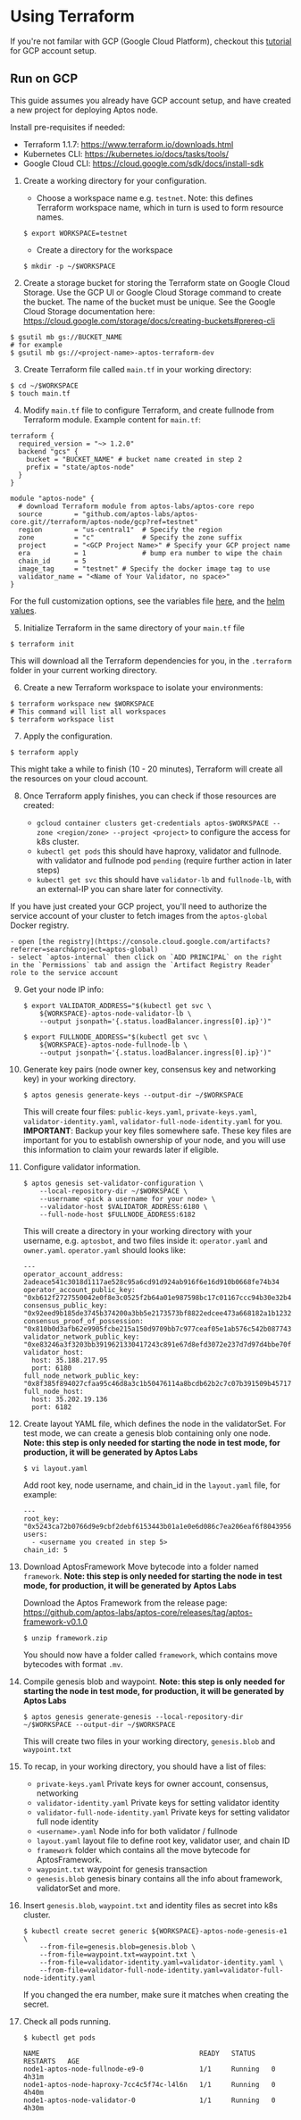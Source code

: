 # Using Terraform

If you're not familar with GCP (Google Cloud Platform), checkout this [tutorial](https://aptos.dev/tutorials/run-a-fullnode-on-gcp#prerequisites) for GCP account setup.

## Run on GCP
This guide assumes you already have GCP account setup, and have created a new project for deploying Aptos node.

Install pre-requisites if needed:

   * Terraform 1.1.7: https://www.terraform.io/downloads.html
   * Kubernetes CLI: https://kubernetes.io/docs/tasks/tools/
   * Google Cloud CLI: https://cloud.google.com/sdk/docs/install-sdk

1. Create a working directory for your configuration.

    * Choose a workspace name e.g. `testnet`. Note: this defines Terraform workspace name, which in turn is used to form resource names.
    ```
    $ export WORKSPACE=testnet
    ```

    * Create a directory for the workspace
    ```
    $ mkdir -p ~/$WORKSPACE
    ```
2. Create a storage bucket for storing the Terraform state on Google Cloud Storage.  Use the GCP UI or Google Cloud Storage command to create the bucket.  The name of the bucket must be unique.  See the Google Cloud Storage documentation here: https://cloud.google.com/storage/docs/creating-buckets#prereq-cli

  ```
  $ gsutil mb gs://BUCKET_NAME
  # for example
  $ gsutil mb gs://<project-name>-aptos-terraform-dev
  ```

3. Create Terraform file called `main.tf` in your working directory:
  ```
  $ cd ~/$WORKSPACE
  $ touch main.tf
  ```

4. Modify `main.tf` file to configure Terraform, and create fullnode from Terraform module. Example content for `main.tf`:
  ```
  terraform {
    required_version = "~> 1.2.0"
    backend "gcs" {
      bucket = "BUCKET_NAME" # bucket name created in step 2
      prefix = "state/aptos-node"
    }
  }

  module "aptos-node" {
    # download Terraform module from aptos-labs/aptos-core repo
    source        = "github.com/aptos-labs/aptos-core.git//terraform/aptos-node/gcp?ref=testnet"
    region        = "us-central1"  # Specify the region
    zone          = "c"            # Specify the zone suffix
    project       = "<GCP Project Name>" # Specify your GCP project name
    era           = 1              # bump era number to wipe the chain
    chain_id      = 5
    image_tag     = "testnet" # Specify the docker image tag to use
    validator_name = "<Name of Your Validator, no space>"
  }
  ```

  For the full customization options, see the variables file [here](https://github.com/aptos-labs/aptos-core/blob/main/terraform/aptos-node/gcp/variables.tf), and the [helm values](https://github.com/aptos-labs/aptos-core/blob/main/terraform/helm/aptos-node/values.yaml).

5. Initialize Terraform in the same directory of your `main.tf` file
  ```
  $ terraform init
  ```
This will download all the Terraform dependencies for you, in the `.terraform` folder in your current working directory.

6. Create a new Terraform workspace to isolate your environments:
  ```
  $ terraform workspace new $WORKSPACE
  # This command will list all workspaces
  $ terraform workspace list
  ```

7. Apply the configuration.

  ```
  $ terraform apply
  ```

  This might take a while to finish (10 - 20 minutes), Terraform will create all the resources on your cloud account. 

8. Once Terraform apply finishes, you can check if those resources are created:

    - `gcloud container clusters get-credentials aptos-$WORKSPACE --zone <region/zone> --project <project>` to configure the access for k8s cluster.
    - `kubectl get pods` this should have haproxy, validator and fullnode. with validator and fullnode pod `pending` (require further action in later steps)
    - `kubectl get svc` this should have `validator-lb` and `fullnode-lb`, with an external-IP you can share later for connectivity.

  If you have just created your GCP project, you'll need to authorize the service account of your cluster to fetch images from the `aptos-global` Docker registry.
  
    - open [the registry](https://console.cloud.google.com/artifacts?referrer=search&project=aptos-global)
    - select `aptos-internal` then click on `ADD PRINCIPAL` on the right in the `Permissions` tab and assign the `Artifact Registry Reader` role to the service account

9. Get your node IP info:

    ```
    $ export VALIDATOR_ADDRESS="$(kubectl get svc \
        ${WORKSPACE}-aptos-node-validator-lb \
        --output jsonpath='{.status.loadBalancer.ingress[0].ip}')"

    $ export FULLNODE_ADDRESS="$(kubectl get svc \
        ${WORKSPACE}-aptos-node-fullnode-lb \
        --output jsonpath='{.status.loadBalancer.ingress[0].ip}')"
    ```

10. Generate key pairs (node owner key, consensus key and networking key) in your working directory.

    ```
    $ aptos genesis generate-keys --output-dir ~/$WORKSPACE
    ```

    This will create four files: `public-keys.yaml`, `private-keys.yaml`, `validator-identity.yaml`, `validator-full-node-identity.yaml` for you. **IMPORTANT**: Backup your key files somewhere safe. These key files are important for you to establish ownership of your node, and you will use this information to claim your rewards later if eligible.

11. Configure validator information.

    ```
    $ aptos genesis set-validator-configuration \
        --local-repository-dir ~/$WORKSPACE \
        --username <pick a username for your node> \
        --validator-host $VALIDATOR_ADDRESS:6180 \
        --full-node-host $FULLNODE_ADDRESS:6182
    ```

    This will create a directory in your working directory with your username, e.g. `aptosbot`, and two files inside it: `operator.yaml` and `owner.yaml`. `operator.yaml` should looks like:

    ```
    ---
    operator_account_address: 2adeace541c3018d1117ae528c95a6cd91d924ab916f6e16d910b0668fe74b34
    operator_account_public_key: "0xb612f2727550042e0f8e3c0525f2b64a01e987598bc17c01167ccc94b30e32b4"
    consensus_public_key: "0x92eed9b185de3745b374200a3bb5e2173573bf8822edcee473a668182a1b1232c692c9a5c008f7425e752bf9aa84e03c"
    consensus_proof_of_possession: "0x810b0d3afb62e9905fcbe215a150d9709bb7c977ceaf05e1ab576c542b087743b35bf655e5db86c5db83ccbacb5926f40bc07e48bd2a00bcedacb43858a7fe3594890abccd03ff1ba340e3fe0e7895a27cdfe8739c16ca75e275af95d026caba"
    validator_network_public_key: "0xe83246a3f3203bb3919621330417243c891e67d8efd3072e237d7d97d4bbe70f"
    validator_host:
      host: 35.188.217.95
      port: 6180
    full_node_network_public_key: "0x8f385f894027cfaa95c46d8a3c1b50476114a8bcdb62b2c7c07b391509b45717"
    full_node_host:
      host: 35.202.19.136
      port: 6182
    ```

12. Create layout YAML file, which defines the node in the validatorSet. For test mode, we can create a genesis blob containing only one node. **Note: this step is only needed for starting the node in test mode, for production, it will be generated by Aptos Labs**

    ```
    $ vi layout.yaml
    ```

    Add root key, node username, and chain_id in the `layout.yaml` file, for example:

    ```
    ---
    root_key: "0x5243ca72b0766d9e9cbf2debf6153443b01a1e0e6d086c7ea206eaf6f8043956"
    users:
      - <username you created in step 5>
    chain_id: 5
    ```

13. Download AptosFramework Move bytecode into a folder named `framework`. **Note: this step is only needed for starting the node in test mode, for production, it will be generated by Aptos Labs**

    Download the Aptos Framework from the release page: https://github.com/aptos-labs/aptos-core/releases/tag/aptos-framework-v0.1.0

    ```
    $ unzip framework.zip
    ```

    You should now have a folder called `framework`, which contains move bytecodes with format `.mv`.

14. Compile genesis blob and waypoint. **Note: this step is only needed for starting the node in test mode, for production, it will be generated by Aptos Labs**

    ```
    $ aptos genesis generate-genesis --local-repository-dir ~/$WORKSPACE --output-dir ~/$WORKSPACE
    ``` 

    This will create two files in your working directory, `genesis.blob` and `waypoint.txt`

15. To recap, in your working directory, you should have a list of files:
    - `private-keys.yaml` Private keys for owner account, consensus, networking
    - `validator-identity.yaml` Private keys for setting validator identity
    - `validator-full-node-identity.yaml` Private keys for setting validator full node identity
    - `<username>.yaml` Node info for both validator / fullnode
    - `layout.yaml` layout file to define root key, validator user, and chain ID
    - `framework` folder which contains all the move bytecode for AptosFramework.
    - `waypoint.txt` waypoint for genesis transaction
    - `genesis.blob` genesis binary contains all the info about framework, validatorSet and more.

16. Insert `genesis.blob`, `waypoint.txt` and identity files as secret into k8s cluster.

    ```
    $ kubectl create secret generic ${WORKSPACE}-aptos-node-genesis-e1 \
        --from-file=genesis.blob=genesis.blob \
        --from-file=waypoint.txt=waypoint.txt \
        --from-file=validator-identity.yaml=validator-identity.yaml \
        --from-file=validator-full-node-identity.yaml=validator-full-node-identity.yaml
    ```

    If you changed the era number, make sure it matches when creating the secret.

17. Check all pods running.

    ```
    $ kubectl get pods

    NAME                                        READY   STATUS    RESTARTS   AGE
    node1-aptos-node-fullnode-e9-0              1/1     Running   0          4h31m
    node1-aptos-node-haproxy-7cc4c5f74c-l4l6n   1/1     Running   0          4h40m
    node1-aptos-node-validator-0                1/1     Running   0          4h30m
    ```
